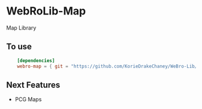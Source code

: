 
# WebRoLib-Map
Map Library

## To use
```  toml
    [dependencies]
    webro-map = { git = "https://github.com/KorieDrakeChaney/WeBro-Lib/tree/main/webro-map", branch = "main" }
```


## Next Features
- PCG Maps
